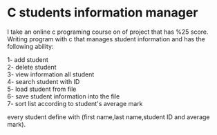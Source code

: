 # C students information manager


I take an online c programing course on of project that has %25 score. Writing program with c that manages student information and has the following ability: 


1- add student  
2- delete student  
3- view information all student  
4- search student with ID  
5- load student from file  
6- save student information into the file  
7- sort list according to student's average mark  
  
every student define with (first name,last name,student ID and average mark).




